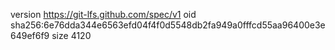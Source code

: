 version https://git-lfs.github.com/spec/v1
oid sha256:6e76dda344e6563efd04f4f0d5548db2fa949a0fffcd55aa96400e3e649ef6f9
size 4120
